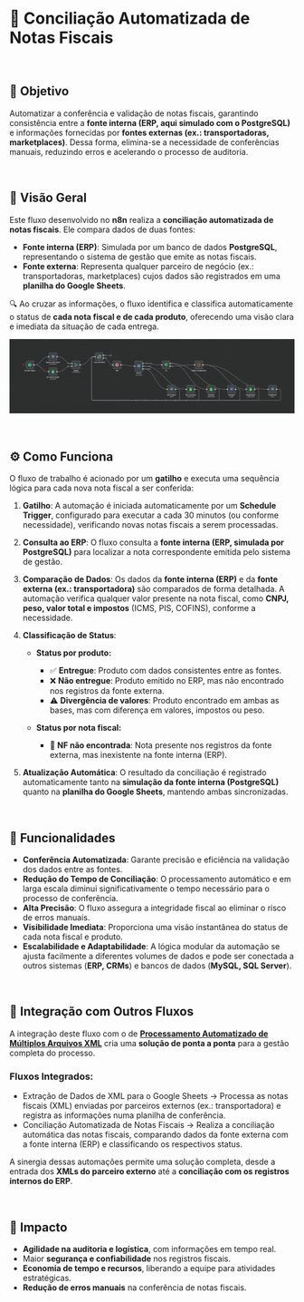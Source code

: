 # 📑 Conciliação Automatizada de Notas Fiscais

<br>

## 🎯 Objetivo

Automatizar a conferência e validação de notas fiscais, garantindo consistência entre a **fonte interna (ERP, aqui simulado com o PostgreSQL)** e informações fornecidas por **fontes externas (ex.: transportadoras, marketplaces)**. Dessa forma, elimina-se a necessidade de conferências manuais, reduzindo erros e acelerando o processo de auditoria.

<br>

## 📌 Visão Geral

Este fluxo desenvolvido no **n8n** realiza a **conciliação automatizada de notas fiscais**. Ele compara dados de duas fontes:

* **Fonte interna (ERP)**: Simulada por um banco de dados **PostgreSQL**, representando o sistema de gestão que emite as notas fiscais.
* **Fonte externa**: Representa qualquer parceiro de negócio (ex.: transportadoras, marketplaces) cujos dados são registrados em uma **planilha do Google Sheets**.

🔍 Ao cruzar as informações, o fluxo identifica e classifica automaticamente o status de **cada nota fiscal e de cada produto**, oferecendo uma visão clara e imediata da situação de cada entrega.

![Fluxo conciliação](assets/conciliação_NFs.png)

<br>

## ⚙️ Como Funciona

O fluxo de trabalho é acionado por um **gatilho** e executa uma sequência lógica para cada nova nota fiscal a ser conferida:

1. **Gatilho**: A automação é iniciada automaticamente por um **Schedule Trigger**, configurado para executar a cada 30 minutos (ou conforme necessidade), verificando novas notas fiscais a serem processadas.
2. **Consulta ao ERP**: O fluxo consulta a **fonte interna (ERP, simulada por PostgreSQL)** para localizar a nota correspondente emitida pelo sistema de gestão.
3. **Comparação de Dados**: Os dados da **fonte interna (ERP)** e da **fonte externa (ex.: transportadora)** são comparados de forma detalhada. A automação verifica qualquer valor presente na nota fiscal, como **CNPJ, peso, valor total e impostos** (ICMS, PIS, COFINS), conforme a necessidade.
4. **Classificação de Status**:

   * **Status por produto:**

     * ✅ **Entregue**: Produto com dados consistentes entre as fontes.
     * ❌ **Não entregue**: Produto emitido no ERP, mas não encontrado nos registros da fonte externa.
     * ⚠️ **Divergência de valores**: Produto encontrado em ambas as bases, mas com diferença em valores, impostos ou peso.
   * **Status por nota fiscal:**

     * 📄 **NF não encontrada**: Nota presente nos registros da fonte externa, mas inexistente na fonte interna (ERP).
5. **Atualização Automática**: O resultado da conciliação é registrado automaticamente tanto na **simulação da fonte interna (PostgreSQL)** quanto na **planilha do Google Sheets**, mantendo ambas sincronizadas.

<br>

## 🚀 Funcionalidades

* **Conferência Automatizada**: Garante precisão e eficiência na validação dos dados entre as fontes.
* **Redução do Tempo de Conciliação**: O processamento automático e em larga escala diminui significativamente o tempo necessário para o processo de conferência.
* **Alta Precisão**: O fluxo assegura a integridade fiscal ao eliminar o risco de erros manuais.
* **Visibilidade Imediata**: Proporciona uma visão instantânea do status de cada nota fiscal e produto.
* **Escalabilidade e Adaptabilidade**: A lógica modular da automação se ajusta facilmente a diferentes volumes de dados e pode ser conectada a outros sistemas (**ERP, CRMs**) e bancos de dados (**MySQL, SQL Server**).

<br>

## 🔗 Integração com Outros Fluxos

A integração deste fluxo com o de **[Processamento Automatizado de Múltiplos Arquivos XML](https://github.com/LRLeite/Automations/tree/main/Process%20multiple%20XMLs%20files)** cria uma **solução de ponta a ponta** para a gestão completa do processo.

### Fluxos Integrados:

* Extração de Dados de XML para o Google Sheets → Processa as notas fiscais (XML) enviadas por parceiros externos (ex.: transportadora) e registra as informações numa planilha de conferência.
* Conciliação Automatizada de Notas Fiscais → Realiza a conciliação automática das notas fiscais, comparando dados da fonte externa com a fonte interna (ERP) e classificando os respectivos status.

A sinergia dessas automações permite uma solução completa, desde a entrada dos **XMLs do parceiro externo** até a **conciliação com os registros internos do ERP**.

<br>

## 🌟 Impacto

* **Agilidade na auditoria e logística**, com informações em tempo real.
* Maior **segurança e confiabilidade** nos registros fiscais.
* **Economia de tempo e recursos**, liberando a equipe para atividades estratégicas.
* **Redução de erros manuais** na conferência de notas fiscais.
